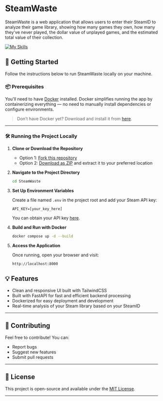 # SteamWaste
SteamWaste is a web application that allows users to enter their SteamID to analyze their game library, showing how many games they own, how many they've never played, the dollar value of unplayed games, and the estimated total value of their collection.

[![My Skills](https://skillicons.dev/icons?i=docker,html,css,tailwind,python,fastapi,js)]()

## 🚀 Getting Started

Follow the instructions below to run SteamWaste locally on your machine.

### 📦 Prerequisites

You'll need to have [Docker](https://www.docker.com/) installed. Docker simplifies running the app by containerizing everything — no need to manually install dependencies or configure environments.

> Don’t have Docker yet? Download and install it from [here](https://www.docker.com/).

---

### 🛠️ Running the Project Locally

1. **Clone or Download the Repository**

   * Option 1: [Fork this repository](https://github.com/Gustavo2022003/SteamWaste/fork)
   * Option 2: [Download as ZIP](https://github.com/Gustavo2022003/SteamWaste/archive/refs/heads/main.zip) and extract it to your preferred location

2. **Navigate to the Project Directory**

   ```bash
   cd SteamWaste
   ```

3. **Set Up Environment Variables**

   Create a file named `.env` in the project root and add your Steam API key:

   ```env
   API_KEY=[your_key_here]
   ```

   You can obtain your API key [here](https://steamcommunity.com/dev/apikey).

4. **Build and Run with Docker**

   ```bash
   docker compose up -d --build
   ```

5. **Access the Application**

   Once running, open your browser and visit:

   ```
   http://localhost:8000
   ```

## 💡 Features

* Clean and responsive UI built with TailwindCSS
* Built with FastAPI for fast and efficient backend processing
* Dockerized for easy deployment and development
* Real-time analysis of your Steam library based on your SteamID

---


## 🤝 Contributing

Feel free to contribute! You can:

* Report bugs
* Suggest new features
* Submit pull requests

---

## 📄 License

This project is open-source and available under the [MIT License](LICENSE).

---
